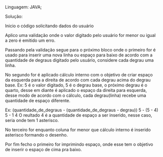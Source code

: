 Linguagem: JAVA;

Solução:

Inicio o código solicitando dados do usuário

Aplico uma validação onde o valor digitado pelo usuário for menor ou igual a zero é emitido um erro.

Passando pela validação segue para o próximo bloco onde o primeiro for é usado para inserir uma nova linha ou espaço para baixo de acordo com a quantidade de degraus digitado pelo usuário, considere cada degrau uma linha.

No segundo for é aplicado cálculo interno com o objetivo de criar espaço da esquerda para a direita de acordo com cada degrau acima do degrau base. Ex: 5 é o valor digitado, 5 é o degrau base, o próximo degrau é o quarto, desse em diante é aplicado o espaço da direita para esquerda, desse modo de acordo com o cálculo, cada degrau(linha) recebe uma quantidade de espaço diferente. 

Ex: (quantidade_de_degraus - (quantidade_de_degraus - degrau))
          5                -          (5    -   4)
          5                -                1
                       4
O reultado 4 é a quantidade de espaço a ser inserido, nesse caso, seria onde tem 1 asterisco.                       

No terceiro for enquanto coluna for menor que cálculo interno é inserido asterisco formando o desenho.

Por fim fecho o primeiro for imprimindo espaço, onde esse tem o objetivo de inserir o espaço de cima pra baixo.


